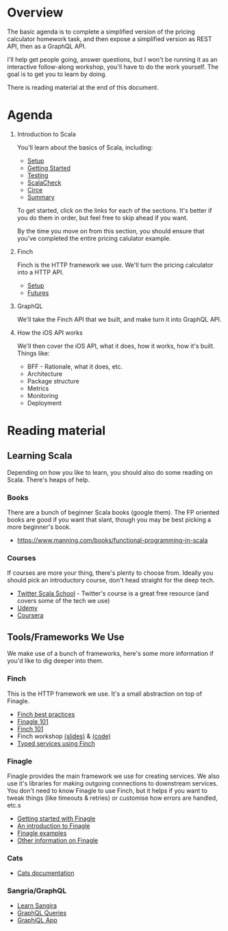 # Overview

The basic agenda is to complete a simplified version of the pricing calculator homework task, and then expose a simplified version as REST API, then as a GraphQL API.

I'll help get people going, answer questions, but I won't be running it as an interactive follow-along workshop, you'll have to do the work yourself. The goal is to get you to learn by doing.

There is reading material at the end of this document.

# Agenda

1. Introduction to Scala

    You'll learn about the basics of Scala, including:

    * [Setup](./doc/intro/01-setup.md)
    * [Getting Started](./doc/intro/02-getting-started.md)
    * [Testing](./doc/intro/03-testing.md)
    * [ScalaCheck](./doc/intro/04-scalacheck.md)
    * [Circe](./doc/intro/05-circe.md)
    * [Summary](./doc/intro/06-summary.md)

    To get started, click on the links for each of the sections. It's better if you do them in order, but feel free to skip ahead if you want.

    By the time you move on from this section, you should ensure that you've completed the entire pricing calulator example.

2. Finch

    Finch is the HTTP framework we use. We'll turn the pricing calculator into a HTTP API.

    * [Setup](./doc/finch/01-setup.md)
    * [Futures](./doc/finch/02-futures.md)

3. GraphQL

    We'll take the Finch API that we built, and make turn it into GraphQL API.

4. How the iOS API works

    We'll then cover the iOS API, what it does, how it works, how it's built. Things like:

    * BFF - Rationale, what it does, etc.
    * Architecture
    * Package structure
    * Metrics
    * Monitoring
    * Deployment

# Reading material

## Learning Scala

Depending on how you like to learn, you should also do some reading on Scala. There's heaps of help.

### Books

There are a bunch of beginner Scala books (google them). The FP oriented books are good if you want that slant, though you may be best picking a more beginner's book.

* https://www.manning.com/books/functional-programming-in-scala

### Courses

If courses are more your thing, there's plenty to choose from. Ideally you should pick an introductory course, don't head straight for the deep tech.

* [Twitter Scala School](https://twitter.github.io/scala_school/) - Twitter's course is a great free resource (and covers some of the tech we use)
* [Udemy](https://www.udemy.com/courses/search/?q=scala)
* [Coursera](https://www.coursera.org/specializations/scala)

## Tools/Frameworks We Use

We make use of a bunch of frameworks, here's some more information if you'd like to dig deeper into them.

### Finch

This is the HTTP framework we use. It's a small abstraction on top of Finagle.

* [Finch best practices](https://github.com/finagle/finch/blob/master/docs/best-practices.md)
* [Finagle 101](http://vkostyukov.net/posts/finagle-101/)
* [Finch 101](http://vkostyukov.ru/slides/finch-101/)
* Finch workshop [(slides)](https://nrinaudo.github.io/workshop-finch/#1) & [(code)](https://github.com/nrinaudo/workshop-finch)
* [Typed services using Finch](https://www.infoq.com/presentations/finch)

### Finagle

Finagle provides the main framework we use for creating services. We also use it's libraries for making outgoing connections to downstream services. You don't need to know Finagle to use Finch, but it helps if you want to tweak things (like timeouts & retries) or customise how errors are handled, etc.s

* [Getting started with Finagle](http://andrew-jones.com/blog/getting-started-with-finagle/)
* [An introduction to Finagle](http://twitter.github.io/scala_school/finagle.html)
* [Finagle examples](https://www.codatlas.com/github.com/twitter/finagle/develop)
* [Other information on Finagle](http://dirtysalt.github.io/finagle.html)

### Cats

* [Cats documentation](http://typelevel.org/cats/)

### Sangria/GraphQL

* [Learn Sangira](http://sangria-graphql.org/learn/)
* [GraphQL Queries](http://graphql.org/docs/queries/)
* [GraphiQL App](https://github.com/skevy/graphiql-app)
